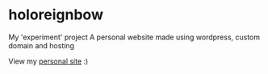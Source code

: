 # holoreignbow

My 'experiment' project
A personal website
made using wordpress, custom domain and hosting

View my <a href="https://holoreignbow.gq">personal site</a> :)
